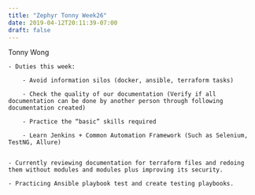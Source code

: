 ```yaml
---
title: "Zephyr Tonny Week26"
date: 2019-04-12T20:11:39-07:00
draft: false
---
```


Tonny Wong

	- Duties this week:

		- Avoid information silos (docker, ansible, terraform tasks)
		
		- Check the quality of our documentation (Verify if all documentation can be done by another person through following documentation created)

		- Practice the “basic” skills required
		
		- Learn Jenkins + Common Automation Framework (Such as Selenium, TestNG, Allure)

		
	- Currently reviewing documentation for terraform files and redoing them without modules and modules plus improving its security.
	
	- Practicing Ansible playbook test and create testing playbooks.
	

